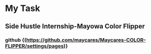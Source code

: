 # My Task
## Side Hustle Internship-Mayowa Color Flipper
### github {(https://github.com/maycares/Maycares-COLOR-FLIPPER/settings/pages)}
